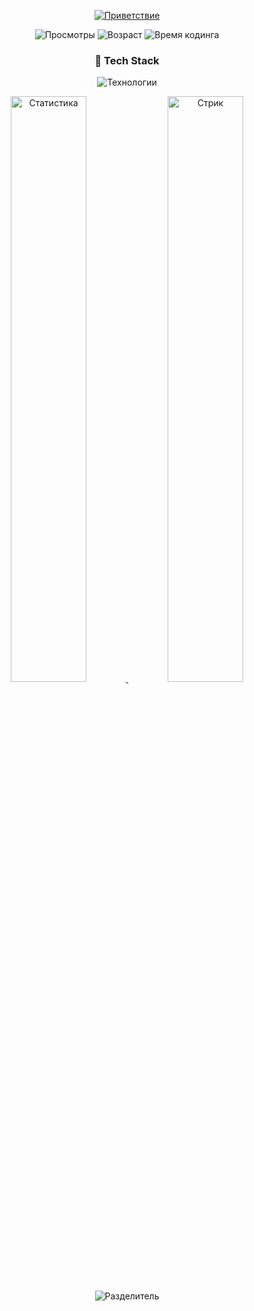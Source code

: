 <!-- Динамическое приветствие -->
<p align="center">
  <a href="https://git.io/typing-svg">
    <img src="https://readme-typing-svg.demolab.com?font=Fira+Code&weight=600&size=26&duration=4000&pause=1000&color=00D26A&width=435&lines=%F0%9F%91%8B+Hi%2C+I'm+Egor+Olegovich;18+y.o+Full-Stack+Dev;400%2B+hours+coding+experience" alt="Приветствие">
  </a>
</p>

<!-- Бейджи -->
<p align="center">
  <img src="https://komarev.com/ghpvc/?username=EGOR_USERNAME&label=PROFILE+VIEWS&color=2e4058&style=for-the-badge" alt="Просмотры"> 
  <img src="https://img.shields.io/badge/Age-18-2e8b57?style=for-the-badge" alt="Возраст">
  <img src="https://img.shields.io/badge/Code_Time-400_Hrs-00b4d8?style=for-the-badge&logo=codecademy" alt="Время кодинга">
</p>

<!-- 3D-иконки технологий -->
<h3 align="center">🚀 Tech Stack</h3>
<p align="center">
  <img src="https://skillicons.dev/icons?i=py,docker,html,css,js,react,nodejs,sql,vscode,git,github" alt="Технологии">
</p>

<!-- Статистика -->
<div align="center">
  <a href="https://github.com/anuraghazra/github-readme-stats">
    <img width="49%" src="https://github-readme-stats.vercel.app/api?username=egor007pro&show_icons=true&theme=vision-friendly-dark&hide_border=true" alt="Статистика">
  </a>
  <img width="49%" src="https://github-readme-streak-stats.herokuapp.com/?user=EGOR_USERNAME&theme=vision-friendly-dark&hide_border=true" alt="Стрик">
</div>

<!-- Анимированный раздел -->
<div align="center">
  <img src="https://raw.githubusercontent.com/Trilokia/Trilokia/379277808c61ef204768a61bbc5d25bc7798ccf1/bottom_header.svg" alt="Разделитель">
</div>
